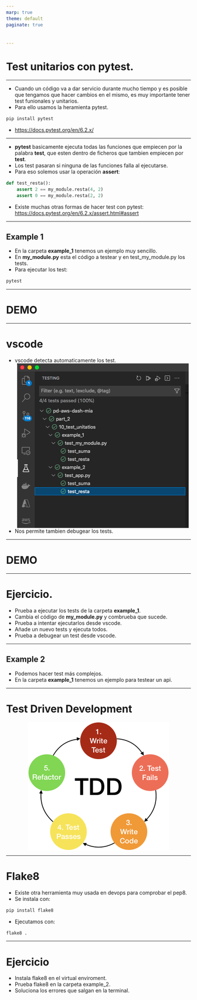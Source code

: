 ```yaml
---
marp: true
theme: default
paginate: true


---
```

# Test unitarios con pytest.

<style>
img[alt~="center"] {
  display: block;
  margin: 0 auto;
}
</style>


---

- Cuando un código va a dar servicio durante mucho tiempo y es posible que tengamos que hacer cambios en el mismo, es muy importante tener test funionales y unitarios.
- Para ello usamos la heramienta pytest.
```bash
pip install pytest
```
- https://docs.pytest.org/en/6.2.x/

---

- **pytest** basicamente ejecuta todas las funciones que empiecen por la palabra **test**, que esten dentro de ficheros que tambien empiecen por **test**.
- Los test pasaran si ninguna de las funciones falla al ejecutarse.
- Para eso solemos usar la operación **assert**:
```python
def test_resta():
    assert 2 == my_module.resta(4, 2)
    assert 0 == my_module.resta(2, 2)
```
- Existe muchas otras formas de hacer test con pytest: https://docs.pytest.org/en/6.2.x/assert.html#assert

---

##  Example 1
- En la carpeta **example_1** tenemos un ejemplo muy sencillo.
- En **my_module.py** esta el código a testear y en test_my_module.py los tests.
- Para ejecutar los test:
```bash
pytest
```

---

# DEMO


---

# vscode

- vscode detecta automaticamente los test.
![center](imgs/tests_vscode.png)
- Nos permite tambien debugear los tests.

---

# DEMO

---

# Ejercicio.

- Prueba a ejecutar los tests de la carpeta **example_1**.
- Cambia el código de **my_module.py** y combrueba que sucede.
- Prueba a intentar ejecutarlos desde vscode.
- Añade un nuevo tests y ejecuta todos.
- Prueba a debugear un test desde vscode.

---

##  Example 2
- Podemos hacer test más complejos.
- En la carpeta **example_1** tenemos un ejemplo para testear un api.

---

# Test Driven Development

![center](imgs/tdd.png)

---

# Flake8

- Existe otra herramienta muy usada en devops para comprobar el pep8.
- Se instala con:
```bash
pip install flake8
```
- Ejecutamos con:
```bash
flake8 .
```

---

# Ejercicio
- Instala flake8 en el virtual enviroment.
- Prueba flake8 en la carpeta example_2.
- Soluciona los errores que salgan en la terminal.
